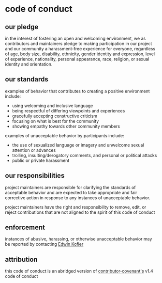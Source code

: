 <!-- managed by 'eankeen/globe'; don't edit! -->

# code of conduct

## our pledge

in the interest of fostering an open and welcoming environment, we as
contributors and maintainers pledge to making participation in our project and
our community a harassment-free experience for everyone, regardless of age, body
size, disability, ethnicity, gender identity and expression, level of experience,
nationality, personal appearance, race, religion, or sexual identity and
orientation.

## our standards

examples of behavior that contributes to creating a positive environment
include:

-  using welcoming and inclusive language
-  being respectful of differing viewpoints and experiences
-  gracefully accepting constructive criticism
-  focusing on what is best for the community
-  showing empathy towards other community members

examples of unacceptable behavior by participants include:

-  the use of sexualized language or imagery and unwelcome sexual attention or
   advances
-  trolling, insulting/derogatory comments, and personal or political attacks
-  public or private harassment

## our responsibilities

project maintainers are responsible for clarifying the standards of acceptable
behavior and are expected to take appropriate and fair corrective action in
response to any instances of unacceptable behavior.

project maintainers have the right and responsibility to remove, edit, or
reject contributions that are not aligned to the spirit of this code of conduct

## enforcement

instances of abusive, harassing, or otherwise unacceptable behavior may be
reported by contacting [Edwin Kofler](https://twitter.com/EdwinKofler)

## attribution

this code of conduct is an abridged version of [contributor-covenant's]([http://contributor-covenant.org/version/1/4]) v1.4 code of conduct
